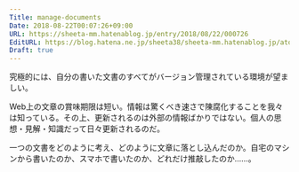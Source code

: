 ```yaml
---
Title: manage-documents
Date: 2018-08-22T00:07:26+09:00
URL: https://sheeta-mm.hatenablog.jp/entry/2018/08/22/000726
EditURL: https://blog.hatena.ne.jp/sheeta38/sheeta-mm.hatenablog.jp/atom/entry/10257846132613251637
Draft: true
---
```


 究極的には、自分の書いた文書のすべてがバージョン管理されている環境が望ましい。
 
 Web上の文章の賞味期限は短い。情報は驚くべき速さで陳腐化することを我々は知っている。その上、更新されるのは外部の情報ばかりではない。個人の思想・見解・知識だって日々更新されるのだ。

 一つの文書をどのように考え、どのように文章に落とし込んだのか。自宅のマシンから書いたのか、スマホで書いたのか、どれだけ推敲したのか……。
